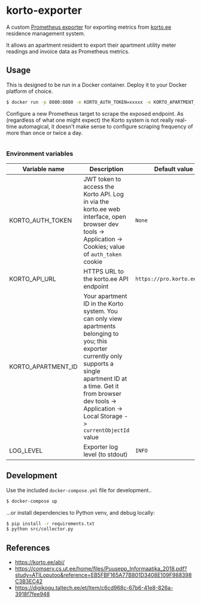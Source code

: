 # korto-exporter

A custom [Prometheus exporter][] for exporting metrics from [korto.ee][] residence management system.

It allows an apartment resident to export their apartment utility meter readings and invoice data as Prometheus metrics.

## Usage

This is designed to be run in a Docker container. Deploy it to your Docker platform of choice.

```bash
$ docker run -p 8080:8080 -e KORTO_AUTH_TOKEN=xxxxx -e KORTO_APARTMENT_ID=xxxx anroots/korto-exporter
```

Configure a new Prometheus target to scrape the exposed endpoint. As (regardless of what one might expect) the Korto
system is not really real-time automagical, it doesn't make sense to configure scraping frequency of more than once
or twice a day.

```yaml

```

### Environment variables

| Variable name | Description | Default value | Required | 
| ------------- | ----------- | ------------- | -------- |
| KORTO_AUTH_TOKEN | JWT token to access the Korto API. Log in via the korto.ee web interface, open browser dev tools -> Application -> Cookies; value of `auth_token` cookie    | `None`     | Yes |
| KORTO_API_URL      | HTTPS URL to the korto.ee API endpoint | `https://pro.korto.ee/api/` | No |
| KORTO_APARTMENT_ID | Your apartment ID in the Korto system. You can only view apartments belonging to you; this exporter currently only supports a single apartment ID at a time. Get it from browser dev tools -> Application -> Local Storage -> `currentObjectId` value| | |
| LOG_LEVEL| Exporter log level (to stdout)| `INFO` | No |


## Development

Use the included `docker-compose.yml` file for development..

```bash
$ docker-compose up
```

...or install dependencies to Python venv, and debug locally:

```bash
$ pip install -r requirements.txt
$ python src/collector.py
```

## References

- https://korto.ee/abi/
- https://comserv.cs.ut.ee/home/files/Puusepp_Informaatika_2018.pdf?study=ATILoputoo&reference=EB5FBF165A77B801D3408E109F988398C3B3EC42
- https://digikogu.taltech.ee/et/Item/c6cd968c-67b6-41e8-826a-3918f7fee948


[Prometheus exporter]: https://prometheus.io/docs/instrumenting/writing_exporters/
[korto.ee]: https://korto.ee
